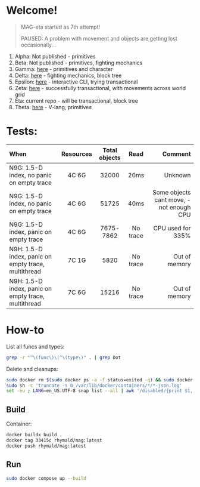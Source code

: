 # Welcome!

> MAG-eta started as 7th attempt!
>
> PAUSED: A problem with movement and objects are getting lost occasionally...

1. Alpha: Not published - primitives
2. Beta: Not published - primitives, fighting mechanics
3. Gamma: [here](https://github.com/rhymald/mag-gamma/tree/MBF-elemental-state-refactoring) - primitives and character
4. Delta: [here](https://github.com/rhymald/mag-delta/tree/N33-player-refactoring) - fighting mechanics, block tree
5. Epsilon: [here](https://github.com/rhymald/mag-epsilon/tree/N3G-character) - interactive CLI, trying transactional
6. Zeta: [here](https://github.com/rhymald/mag-zeta/tree/N7S-world) - successfully transactional, with movements across world grid
7. Eta: current repo - will be transactional, block tree
8. Theta: [here](https://github.com/rhymald/mag-theta) - V-lang, primitives

# Tests: 

|When|Resources|Total objects|Read|Comment|
|:-|:-:|:-:|:-:|-:|
|N9G: 1.5-D index, no panic on empty trace|4C 6G|32000|20ms|Unknown|
|N9G: 1.5-D index, no panic on empty trace|4C 6G|51725|40ms|Some objects cant move, - not enough CPU|
|N9G: 1.5-D index, panic on empty trace|4C 6G|7675-7862|No trace|CPU used for 335%|
|N9H: 1.5-D index, panic on empty trace, multithread|7C 1G|5820|No trace|Out of memory|
|N9H: 1.5-D index, panic on empty trace, multithread|7C 6G|15216|No trace|Out of memory|

# How-to

List all funcs and types:
```bash
grep -r "^\(func\)\|^\(type\)" . | grep Dot
```

Delete and cleanups: 
```bash
sudo docker rm $(sudo docker ps -a -f status=exited -q) && sudo docker rmi $(sudo docker images -a -q)
sudo sh -c 'truncate -s 0 /var/lib/docker/containers/*/*-json.log'
set -eu ; LANG=en_US.UTF-8 snap list --all | awk '/disabled/{print $1, $3}' | while read snapname revision; do ; snap remove "$snapname" --revision="$revision" ; done
```

## Build

Container: 

```bash
docker buildx build .
docker tag 33415c rhymald/mag:latest
docker push rhymald/mag:latest
```

## Run

```bash
sudo docker compose up --build
```
